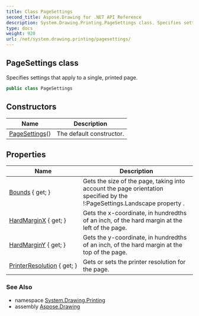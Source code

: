 ```yaml
---
title: Class PageSettings
second_title: Aspose.Drawing for .NET API Reference
description: System.Drawing.Printing.PageSettings class. Specifies settings that apply to a single printed page
type: docs
weight: 920
url: /net/system.drawing.printing/pagesettings/
---
```

## PageSettings class

Specifies settings that apply to a single, printed page.

```csharp
public class PageSettings
```

## Constructors

| Name | Description |
| --- | --- |
| [PageSettings](pagesettings/)() | The default constructor. |

## Properties

| Name | Description |
| --- | --- |
| [Bounds](../../system.drawing.printing/pagesettings/bounds/) { get; } | Gets the size of the page, taking into account the page orientation specified by the !:PageSettings.Landscape property . |
| [HardMarginX](../../system.drawing.printing/pagesettings/hardmarginx/) { get; } | Gets the x-coordinate, in hundredths of an inch, of the hard margin at the left of the page. |
| [HardMarginY](../../system.drawing.printing/pagesettings/hardmarginy/) { get; } | Gets the y-coordinate, in hundredths of an inch, of the hard margin at the top of the page. |
| [PrinterResolution](../../system.drawing.printing/pagesettings/printerresolution/) { get; } | Gets or sets the printer resolution for the page. |

### See Also

* namespace [System.Drawing.Printing](../../system.drawing.printing/)
* assembly [Aspose.Drawing](../../)


